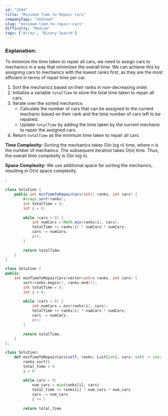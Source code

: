```yaml
---
id: "2594"
title: "Minimum Time to Repair Cars"
companyTags: "Unknown"
slug: "minimum-time-to-repair-cars"
difficulty: "Medium"
tags: ["Array", "Binary Search"]
---
```


### Explanation:
To minimize the time taken to repair all cars, we need to assign cars to mechanics in a way that minimizes the overall time. We can achieve this by assigning cars to mechanics with the lowest ranks first, as they are the most efficient in terms of repair time per car.

1. Sort the mechanics based on their ranks in non-decreasing order.
2. Initialize a variable `totalTime` to store the total time taken to repair all cars.
3. Iterate over the sorted mechanics:
   - Calculate the number of cars that can be assigned to the current mechanic based on their rank and the total number of cars left to be repaired.
   - Update `totalTime` by adding the time taken by the current mechanic to repair the assigned cars.
4. Return `totalTime` as the minimum time taken to repair all cars.

**Time Complexity:** Sorting the mechanics takes O(n log n) time, where n is the number of mechanics. The subsequent iteration takes O(n) time. Thus, the overall time complexity is O(n log n).

**Space Complexity:** We use additional space for sorting the mechanics, resulting in O(n) space complexity.

:

```java
class Solution {
    public int minTimeToRepairCars(int[] ranks, int cars) {
        Arrays.sort(ranks);
        int totalTime = 0;
        int i = 0;
        
        while (cars > 0) {
            int numCars = Math.min(ranks[i], cars);
            totalTime += ranks[i] * numCars * numCars;
            cars -= numCars;
            i++;
        }
        
        return totalTime;
    }
}
```

```cpp
class Solution {
public:
    int minTimeToRepairCars(vector<int>& ranks, int cars) {
        sort(ranks.begin(), ranks.end());
        int totalTime = 0;
        int i = 0;
        
        while (cars > 0) {
            int numCars = min(ranks[i], cars);
            totalTime += ranks[i] * numCars * numCars;
            cars -= numCars;
            i++;
        }
        
        return totalTime;
    }
};
```

```python
class Solution:
    def minTimeToRepairCars(self, ranks: List[int], cars: int) -> int:
        ranks.sort()
        total_time = 0
        i = 0
        
        while cars > 0:
            num_cars = min(ranks[i], cars)
            total_time += ranks[i] * num_cars * num_cars
            cars -= num_cars
            i += 1
        
        return total_time
```